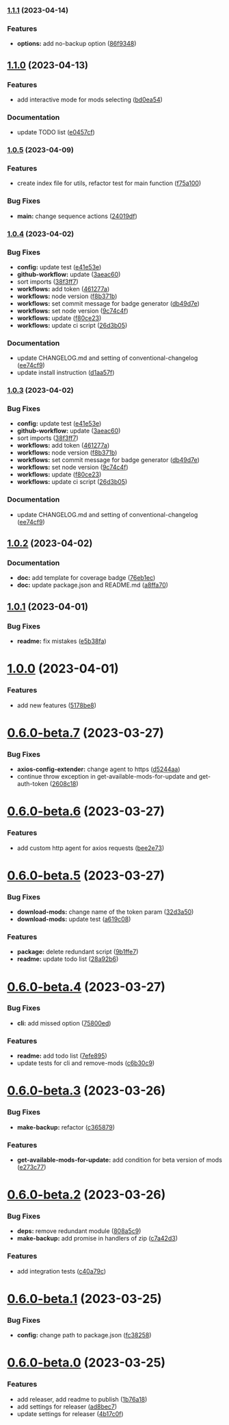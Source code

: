 

### [1.1.1](https://github.com/Makvagabo/updatorio/compare/v1.1.0...v1.1.1) (2023-04-14)


### Features

* **options:** add no-backup option ([86f9348](https://github.com/Makvagabo/updatorio/commit/86f9348ec2f56248cc4daa201772b0e8d4f7d83b))

## [1.1.0](https://github.com/Makvagabo/updatorio/compare/v1.0.5...v1.1.0) (2023-04-13)


### Features

* add interactive mode for mods selecting ([bd0ea54](https://github.com/Makvagabo/updatorio/commit/bd0ea541037186f84cb55d47ec4f5b102ba7a3f5))


### Documentation

* update TODO list ([e0457cf](https://github.com/Makvagabo/updatorio/commit/e0457cf17931d6014cc02557c5f726235d22e2ec))

### [1.0.5](https://github.com/Makvagabo/updatorio/compare/v1.0.4...v1.0.5) (2023-04-09)


### Features

* create index file for utils, refactor test for main function ([f75a100](https://github.com/Makvagabo/updatorio/commit/f75a100be054b1d607eaa9db0202176aa59fc6eb))


### Bug Fixes

* **main:** change sequence actions ([24019df](https://github.com/Makvagabo/updatorio/commit/24019df91d8a15eb386a2485f0f1c22aae6d2fed))

### [1.0.4](https://github.com/Makvagabo/updatorio/compare/v1.0.2...v1.0.4) (2023-04-02)


### Bug Fixes

* **config:** update test ([e41e53e](https://github.com/Makvagabo/updatorio/commit/e41e53e8a9cbb66a1f906c5a5af939b04297e0dc))
* **github-workflow:** update ([3aeac60](https://github.com/Makvagabo/updatorio/commit/3aeac6040e2b83e8769dfb5134c8eefcb1ac0fa3))
* sort imports ([38f3ff7](https://github.com/Makvagabo/updatorio/commit/38f3ff7b91bc8616b0051c9bd96bcd15e02878c8))
* **workflows:** add token ([461277a](https://github.com/Makvagabo/updatorio/commit/461277a91fc3f646478401f80fe614c28cd6c873))
* **workflows:** node version ([f8b371b](https://github.com/Makvagabo/updatorio/commit/f8b371b38a33dc36b0c3a0c8ebe1be97e01b8656))
* **workflows:** set commit message for badge generator ([db49d7e](https://github.com/Makvagabo/updatorio/commit/db49d7eafca1fe7c628bdda2524746271a0b0ce5))
* **workflows:** set node version ([9c74c4f](https://github.com/Makvagabo/updatorio/commit/9c74c4f99ca1b1966fe0cbf606d344f8911f4bc5))
* **workflows:** update ([f80ce23](https://github.com/Makvagabo/updatorio/commit/f80ce23f18c53beca496f8d31e0f73121242495f))
* **workflows:** update ci script ([26d3b05](https://github.com/Makvagabo/updatorio/commit/26d3b056932de37726bcb143e65189f2160c0a2b))


### Documentation

* update CHANGELOG.md and setting of conventional-changelog ([ee74cf9](https://github.com/Makvagabo/updatorio/commit/ee74cf97d61ba47318b7bd8c1cad2c1422df2258))
* update install instruction ([d1aa57f](https://github.com/Makvagabo/updatorio/commit/d1aa57fb3810c873554f0edc1c3ea96db462d58a))

### [1.0.3](https://github.com/Makvagabo/updatorio/compare/v1.0.2...v1.0.3) (2023-04-02)


### Bug Fixes

* **config:** update test ([e41e53e](https://github.com/Makvagabo/updatorio/commit/e41e53e8a9cbb66a1f906c5a5af939b04297e0dc))
* **github-workflow:** update ([3aeac60](https://github.com/Makvagabo/updatorio/commit/3aeac6040e2b83e8769dfb5134c8eefcb1ac0fa3))
* sort imports ([38f3ff7](https://github.com/Makvagabo/updatorio/commit/38f3ff7b91bc8616b0051c9bd96bcd15e02878c8))
* **workflows:** add token ([461277a](https://github.com/Makvagabo/updatorio/commit/461277a91fc3f646478401f80fe614c28cd6c873))
* **workflows:** node version ([f8b371b](https://github.com/Makvagabo/updatorio/commit/f8b371b38a33dc36b0c3a0c8ebe1be97e01b8656))
* **workflows:** set commit message for badge generator ([db49d7e](https://github.com/Makvagabo/updatorio/commit/db49d7eafca1fe7c628bdda2524746271a0b0ce5))
* **workflows:** set node version ([9c74c4f](https://github.com/Makvagabo/updatorio/commit/9c74c4f99ca1b1966fe0cbf606d344f8911f4bc5))
* **workflows:** update ([f80ce23](https://github.com/Makvagabo/updatorio/commit/f80ce23f18c53beca496f8d31e0f73121242495f))
* **workflows:** update ci script ([26d3b05](https://github.com/Makvagabo/updatorio/commit/26d3b056932de37726bcb143e65189f2160c0a2b))


### Documentation

* update CHANGELOG.md and setting of conventional-changelog ([ee74cf9](https://github.com/Makvagabo/updatorio/commit/ee74cf97d61ba47318b7bd8c1cad2c1422df2258))

## [1.0.2](https://github.com/Makvagabo/updatorio/compare/v1.0.1...v1.0.2) (2023-04-02)

### Documentation

* **doc:** add template for coverage badge ([76eb1ec](https://github.com/Makvagabo/updatorio/commit/76eb1ec026f658523bf12b3fb86ee86af0dae8cf))
* **doc:** update package.json and README.md ([a8ffa70](https://github.com/Makvagabo/updatorio/commit/a8ffa709522326f8ec62544665fa884f8856eff4))

## [1.0.1](https://github.com/Makvagabo/updatorio/compare/v1.0.0...v1.0.1) (2023-04-01)


### Bug Fixes

* **readme:** fix mistakes ([e5b38fa](https://github.com/Makvagabo/updatorio/commit/e5b38faafa8028b7b89846c5d4f51d6dab83848f))

# [1.0.0](https://github.com/Makvagabo/updatorio/compare/v0.6.0-beta.7...v1.0.0) (2023-04-01)


### Features

* add new features ([5178be8](https://github.com/Makvagabo/updatorio/commit/5178be805c691a87f99cafda44a3b5ce2fcdb371))

# [0.6.0-beta.7](https://github.com/Makvagabo/updatorio/compare/v0.6.0-beta.6...v0.6.0-beta.7) (2023-03-27)


### Bug Fixes

* **axios-config-extender:** change agent to https ([d5244aa](https://github.com/Makvagabo/updatorio/commit/d5244aa5f086932202128bfb98eed1ee69361c54))
* continue throw exception in get-available-mods-for-update and get-auth-token ([2608c18](https://github.com/Makvagabo/updatorio/commit/2608c18bf06f6db8e430b33d43505b92853e5bc0))

# [0.6.0-beta.6](https://github.com/Makvagabo/updatorio/compare/v0.6.0-beta.5...v0.6.0-beta.6) (2023-03-27)


### Features

* add custom http agent for axios requests ([bee2e73](https://github.com/Makvagabo/updatorio/commit/bee2e7394bec48b112f26a1d087032a384547109))

# [0.6.0-beta.5](https://github.com/Makvagabo/updatorio/compare/v0.6.0-beta.4...v0.6.0-beta.5) (2023-03-27)


### Bug Fixes

* **download-mods:** change name of the token param ([32d3a50](https://github.com/Makvagabo/updatorio/commit/32d3a504c257b51fb5401c4c17d9be9f51d952f0))
* **download-mods:** update test ([a619c08](https://github.com/Makvagabo/updatorio/commit/a619c0895655dd0c2835835359109eddb1bc9d0c))


### Features

* **package:** delete redundant script ([9b1ffe7](https://github.com/Makvagabo/updatorio/commit/9b1ffe791f428363d2a76eba81a55d1a9f8be838))
* **readme:** update todo list ([28a92b6](https://github.com/Makvagabo/updatorio/commit/28a92b6b1c6354e303019403b1d6b75902952dd9))

# [0.6.0-beta.4](https://github.com/Makvagabo/updatorio/compare/v0.6.0-beta.3...v0.6.0-beta.4) (2023-03-27)


### Bug Fixes

* **cli:** add missed option ([75800ed](https://github.com/Makvagabo/updatorio/commit/75800ed2fac7285eb66e189f0d1ce70ee805e6d9))


### Features

* **readme:** add todo list ([7efe895](https://github.com/Makvagabo/updatorio/commit/7efe895c6506fa38cf3f6de2cbdf70bf4552dcc1))
* update tests for cli and remove-mods ([c6b30c9](https://github.com/Makvagabo/updatorio/commit/c6b30c946e77748c4f6391de65eba00e213a1aca))

# [0.6.0-beta.3](https://github.com/Makvagabo/updatorio/compare/v0.6.0-beta.2...v0.6.0-beta.3) (2023-03-26)


### Bug Fixes

* **make-backup:** refactor ([c365879](https://github.com/Makvagabo/updatorio/commit/c3658791022d914041bb00b344bfb047fb55ddfa))


### Features

* **get-available-mods-for-update:** add condition for beta version of mods ([e273c77](https://github.com/Makvagabo/updatorio/commit/e273c77b935abbb1f63770553045bb56b6416649))

# [0.6.0-beta.2](https://github.com/Makvagabo/updatorio/compare/v0.6.0-beta.1...v0.6.0-beta.2) (2023-03-26)


### Bug Fixes

* **deps:** remove redundant module ([808a5c9](https://github.com/Makvagabo/updatorio/commit/808a5c90a05652006e878de9dc39d51e134ccf4c))
* **make-backup:** add promise in handlers of zip ([c7a42d3](https://github.com/Makvagabo/updatorio/commit/c7a42d31e6c0b1f8c2665370d14dceaab0a00406))


### Features

* add integration tests ([c40a79c](https://github.com/Makvagabo/updatorio/commit/c40a79c536e8983d7609002406fb72cf5247476c))

# [0.6.0-beta.1](https://github.com/Makvagabo/updatorio/compare/v0.6.0-beta.0...v0.6.0-beta.1) (2023-03-25)


### Bug Fixes

* **config:** change path to package.json ([fc38258](https://github.com/Makvagabo/updatorio/commit/fc38258866bc35a47a0e8fc02f76971f2e6f0c32))

# [0.6.0-beta.0](https://github.com/Makvagabo/updatorio/compare/v0.5.0...v0.6.0-beta.0) (2023-03-25)


### Features

* add releaser, add readme to publish ([1b76a18](https://github.com/Makvagabo/updatorio/commit/1b76a1832aa5d364468472506f9c186875ed221e))
* add settings for releaser ([ad8bec7](https://github.com/Makvagabo/updatorio/commit/ad8bec7f6e41da7e44ccc0288415793ccde425c0))
* update settings for releaser ([4b17c0f](https://github.com/Makvagabo/updatorio/commit/4b17c0f90d16e9365ccad99658f6108e480896c2))